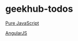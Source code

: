 geekhub-todos
=============

[Pure JavaScript](http://aksyonov.github.io/geekhub-todos/)

[AngularJS](http://aksyonov.github.io/geekhub-todos/index-ng.html)
